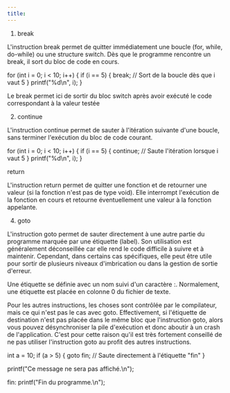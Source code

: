 ```yaml
---
title:
---
```


1. break

L'instruction break permet de quitter immédiatement une boucle (for, while, do-while) ou une structure switch. Dès que le programme rencontre un break, il sort du bloc de code en cours.

for (int i = 0; i < 10; i++) {
    if (i == 5) {
        break;  // Sort de la boucle dès que i vaut 5
    }
    printf("%d\n", i);
}

Le break permet ici de sortir du bloc switch après avoir exécuté le code correspondant à la valeur testée

2. continue

L'instruction continue permet de sauter à l'itération suivante d'une boucle, sans terminer l'exécution du bloc de code courant.

for (int i = 0; i < 10; i++) {
    if (i == 5) {
        continue;  // Saute l'itération lorsque i vaut 5
    }
    printf("%d\n", i);
}

return

L'instruction return permet de quitter une fonction et de retourner une valeur (si la fonction n'est pas de type void). Elle interrompt l'exécution de la fonction en cours et retourne éventuellement une valeur à la fonction appelante.

4. goto

L'instruction goto permet de sauter directement à une autre partie du programme marquée par une étiquette (label). Son utilisation est généralement déconseillée car elle rend le code difficile à suivre et à maintenir. Cependant, dans certains cas spécifiques, elle peut être utile pour sortir de plusieurs niveaux d'imbrication ou dans la gestion de sortie d'erreur.

Une étiquette se définie avec un nom suivi d'un caractère :. Normalement, une étiquette est placée en colonne 0 du fichier de texte. 

Pour les autres instructions, les choses sont contrôlée par le compilateur, mais ce qui n'est pas le cas avec goto. Effectivement, si l'étiquette de destination n'est pas placée dans le même bloc que l'instruction goto, alors vous pouvez désynchroniser la pile d'exécution et donc aboutir à un crash de l'application. C'est pour cette raison qu'il est très fortement conseillé de ne pas utiliser l'instruction goto au profit des autres instructions. 

int a = 10;
if (a > 5) {
    goto fin;  // Saute directement à l'étiquette "fin"
}

printf("Ce message ne sera pas affiché.\n");

fin:
    printf("Fin du programme.\n");

